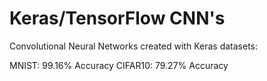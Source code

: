 # Keras/TensorFlow CNN's
Convolutional Neural Networks created with Keras datasets:

MNIST: 99.16% Accuracy
CIFAR10: 79.27% Accuracy
